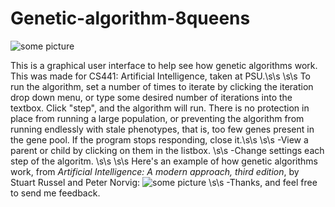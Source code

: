 # Genetic-algorithm-8queens
![some picture](https://github.com/NelsonRomaine/Genetic-algorithm-8queens/blob/master/Readme/example1.png)

This is a graphical user interface to help see how genetic algorithms work. This was made for CS441: Artificial Intelligence, taken at PSU.\s\s
\s\s
To run the algorithm, set a number of times to iterate by clicking the iteration drop down menu, or type some desired number of iterations into the textbox. Click "step", and the algorithm will run. There is no protection in place from running a large population, or preventing the algorithm from running endlessly with stale phenotypes, that is, too few genes present in the gene pool.  If the program stops responding, close it.\s\s
\s\s
-View a parent or child by clicking on them in the listbox. \s\s
-Change settings each step of the algoritm. \s\s
\s\s
Here's an example of how genetic algorithms work, from *Artificial Intelligence: A modern approach, third edition*, by Stuart Russel and Peter Norvig:
![some picture](https://github.com/NelsonRomaine/Genetic-algorithm-8queens/blob/master/Readme/example2.png)
\s\s
-Thanks, and feel free to send me feedback.
